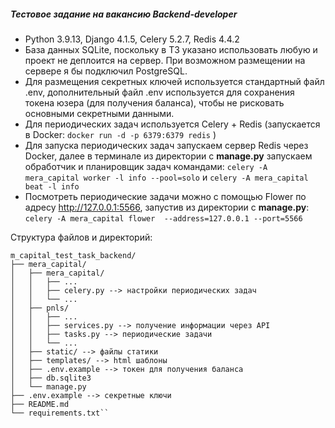 ##### Тестовое задание на вакансию Backend-developer
- Python 3.9.13, Django 4.1.5, Celery 5.2.7, Redis 4.4.2
- База данных SQLite, поскольку в ТЗ указано использовать любую и проект не деплоится на сервер. При возможном размещении на сервере я бы подключил  PostgreSQL.
- Для размещения секретных ключей используется стандартный файл .env, дополнительный файл .env используется для сохранения токена юзера (для получения баланса), чтобы не рисковать основными секретными данными.
- Для периодических задач используется Celery + Redis (запускается в Docker: `docker run -d -p 6379:6379 redis` )
- Для запуска периодических задач запускаем сервер Redis через Docker, далее в терминале из директории с **manage.py** запускаем обработчик и планировщик задач командами: `celery -A mera_capital worker -l info --pool=solo` и `celery -A mera_capital beat -l info`
- Посмотреть периодические задачи можно с помощью Flower по адресу http://127.0.0.1:5566, запустив из директории с **manage.py**: `celery -A mera_capital flower  --address=127.0.0.1 --port=5566`

Структура файлов и директорий:

    m_capital_test_task_backend/
    ├── mera_capital/
    │   ├── mera_capital/
    │   │   ├── ...
    │   │   ├── celery.py --> настройки периодических задач
    │   │   └── ...
    │   ├── pnls/
    │   │   ├── ...
    │   │   ├── services.py --> получение информации через API
    │   │   ├── tasks.py --> периодические задачи
    │   │   └── ...
    │   ├── static/ --> файлы статики
    │   ├── templates/ --> html шаблоны
    │   ├── .env.example --> токен для получения баланса
    │   ├── db.sqlite3
    │   └── manage.py
    ├── .env.example --> секретные ключи
    ├── README.md
    └── requirements.txt``
